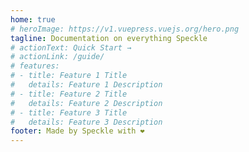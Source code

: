 ```yaml
---
home: true
# heroImage: https://v1.vuepress.vuejs.org/hero.png
tagline: Documentation on everything Speckle
# actionText: Quick Start →
# actionLink: /guide/
# features:
# - title: Feature 1 Title
#   details: Feature 1 Description
# - title: Feature 2 Title
#   details: Feature 2 Description
# - title: Feature 3 Title
#   details: Feature 3 Description
footer: Made by Speckle with ❤️
---
```

